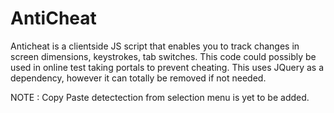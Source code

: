 # AntiCheat

Anticheat is a clientside JS script that enables you to track changes in screen dimensions, keystrokes, tab switches. This code could possibly be used in online test taking portals to prevent cheating. This uses JQuery as a dependency, however it can totally be removed if not needed. 

NOTE : Copy Paste detectection from selection menu is yet to be added. 
